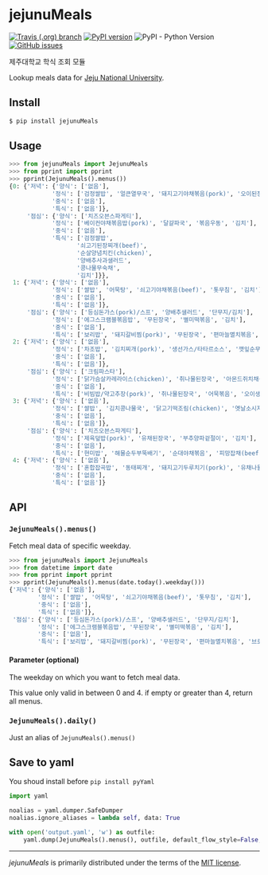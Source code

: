 # jejunuMeals

[![Travis (.org) branch](https://img.shields.io/travis/BetaF1sh/jejunuMeals/master.svg?style=flat-square)](https://travis-ci.org/BetaF1sh/jejunuMeals)
[![PyPI version](https://img.shields.io/pypi/v/JejunuMeals.svg?style=flat-square)](https://pypi.org/project/jejunuMeals/)
![PyPI - Python Version](https://img.shields.io/pypi/pyversions/jejunuMeals.svg?style=flat-square)
[![GitHub issues](https://img.shields.io/github/issues/BetaF1sh/jejunuMeals.svg?style=flat-square)](https://github.com/BetaF1sh/jejunuMeals/issues)

제주대학교 학식 조회 모듈

Lookup meals data for [Jeju National University](http://www.jejunu.ac.kr/camp/stud/foodmenu).

## Install

```bash
$ pip install jejunuMeals
```

## Usage

```python
>>> from jejunuMeals import JejunuMeals
>>> from pprint import pprint
>>> pprint(JejunuMeals().menus())
{0: {'저녁': {'양식': ['없음'],
            '정식': ['검정쌀밥', '얼큰열무국', '돼지고기야채볶음(pork)', '오이된장무침', '김치'],
            '중식': ['없음'],
            '특식': ['없음']},
     '점심': {'양식': ['치즈오븐스파게티'],
            '정식': ['베이컨야채볶음밥(pork)', '달걀파국', '볶음우동', '김치'],
            '중식': ['없음'],
            '특식': ['검정쌀밥',
                   '쇠고기된장찌개(beef)',
                   '순살양념치킨(chicken)',
                   '양배추사과샐러드',
                   '콩나물무숙채',
                   '김치']}},
 1: {'저녁': {'양식': ['없음'],
            '정식': ['쌀밥', '어묵탕', '쇠고기야채볶음(beef)', '톳무침', '김치'],
            '중식': ['없음'],
            '특식': ['없음']},
     '점심': {'양식': ['등심돈가스(pork)/스프', '양배추샐러드', '단무지/김치'],
            '정식': ['에그스크램블볶음밥', '무된장국', '별미떡볶음', '김치'],
            '중식': ['없음'],
            '특식': ['보리밥', '돼지갈비찜(pork)', '무된장국', '편마늘멸치볶음', '브로콜리맛살무침', '김치']}},
 2: {'저녁': {'양식': ['없음'],
            '정식': ['차조밥', '김치찌개(pork)', '생선가스/타타르소스', '깻잎순무침', '김치'],
            '중식': ['없음'],
            '특식': ['없음']},
     '점심': {'양식': ['크림파스타'],
            '정식': ['닭가슴살카레라이스(chicken)', '취나물된장국', '아몬드쥐치채볶음', '김치'],
            '중식': ['없음'],
            '특식': ['비빔밥/약고추장(pork)', '취나물된장국', '어묵볶음', '오이생채', '김치', '요구르트']}},
 3: {'저녁': {'양식': ['없음'],
            '정식': ['쌀밥', '김치콩나물국', '닭고기떡조림(chicken)', '옛날소시지전', '김치'],
            '중식': ['없음'],
            '특식': ['없음']},
     '점심': {'양식': ['치즈오븐스파게티'],
            '정식': ['제육덮밥(pork)', '유채된장국', '부추양파겉절이', '김치'],
            '중식': ['없음'],
            '특식': ['현미밥', '해물순두부뚝배기', '순대야채볶음', '피망잡채(beef)', '무말랭이무침', '김치']}},
 4: {'저녁': {'양식': ['없음'],
            '정식': ['혼합잡곡밥', '동태찌개', '돼지고기두루치기(pork)', '유채나물무침', '김치'],
            '중식': ['없음'],
            '특식': ['없음']}
```

## API

### `JejunuMeals().menus()`

Fetch meal data of specific weekday.

```python
>>> from jejunuMeals import JejunuMeals
>>> from datetime import date
>>> from pprint import pprint
>>> pprint(JejunuMeals().menus(date.today().weekday()))
{'저녁': {'양식': ['없음'],
        '정식': ['쌀밥', '어묵탕', '쇠고기야채볶음(beef)', '톳무침', '김치'],
        '중식': ['없음'],
        '특식': ['없음']},
 '점심': {'양식': ['등심돈가스(pork)/스프', '양배추샐러드', '단무지/김치'],
        '정식': ['에그스크램블볶음밥', '무된장국', '별미떡볶음', '김치'],
        '중식': ['없음'],
        '특식': ['보리밥', '돼지갈비찜(pork)', '무된장국', '편마늘멸치볶음', '브로콜리맛살무침', '김치']}}
```

#### Parameter (optional)

The weekday on which you want to fetch meal data.

This value only valid in between 0 and 4. if empty or greater than 4, return all menus.

### `JejunuMeals().daily()`

Just an alias of `JejunuMeals().menus()`

## Save to yaml

You shoud install before `pip install pyYaml`

```python
import yaml

noalias = yaml.dumper.SafeDumper
noalias.ignore_aliases = lambda self, data: True

with open('output.yaml', 'w') as outfile:
    yaml.dump(JejunuMeals().menus(), outfile, default_flow_style=False, allow_unicode=True, Dumper=noalias)
```

---

_jejunuMeals_ is primarily distributed under the terms of the [MIT license](<(./LICENSE)>).
